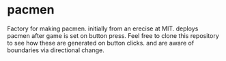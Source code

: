 # pacmen
Factory for making pacmen.
initially from an erecise at MIT.
deploys pacmen after game is set on button press.
Feel free to clone this repository to see how these are generated on button clicks.
and are aware of boundaries via directional change.
